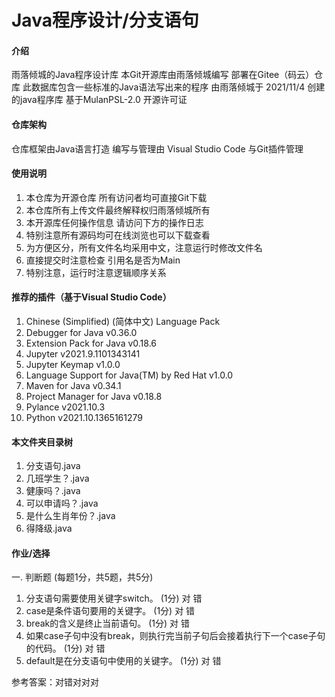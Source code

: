 # Java程序设计/分支语句

#### 介绍
雨落倾城的Java程序设计库
本Git开源库由雨落倾城编写 部署在Gitee（码云）仓库
此数据库包含一些标准的Java语法写出来的程序
由雨落倾城于 2021/11/4 创建的java程序库
基于MulanPSL-2.0 开源许可证

#### 仓库架构
仓库框架由Java语言打造
编写与管理由 Visual Studio Code 与Git插件管理


#### 使用说明

1.  本仓库为开源仓库 所有访问者均可直接Git下载
2.  本仓库所有上传文件最终解释权归雨落倾城所有
3.  本开源库任何操作信息 请访问下方的操作日志
4.	特别注意所有源码均可在线浏览也可以下载查看
5.	为方便区分，所有文件名均采用中文，注意运行时修改文件名
6.	直接提交时注意检查 引用名是否为Main
7.	特别注意，运行时注意逻辑顺序关系



#### 推荐的插件（基于Visual Studio Code）

1.  Chinese (Simplified) (简体中文) Language Pack
2.  Debugger for Java  v0.36.0
3.  Extension Pack for Java v0.18.6
4.  Jupyter v2021.9.1101343141
5.  Jupyter Keymap v1.0.0
7.  Language Support for Java(TM) by Red Hat  v1.0.0
8.  Maven for Java v0.34.1
9.  Project Manager for Java v0.18.8
10.  Pylance v2021.10.3
11.  Python v2021.10.1365161279

#### 本文件夹目录树

1.  分支语句.java
2.  几班学生？.java
3.  健康吗？.java
4.  可以申请吗？.java
5.  是什么生肖年份？.java
6.  得降级.java

#### 作业/选择
一. 判断题 (每题1分，共5题，共5分)
1. 分支语句需要使用关键字switch。 (1分)
 对 
 错
2. case是条件语句要用的关键字。 (1分)
 对
 错 
3. break的含义是终止当前语句。 (1分)
 对 
 错
4. 如果case子句中没有break，则执行完当前子句后会接着执行下一个case子句的代码。 (1分)
 对 
 错
5. default是在分支语句中使用的关键字。 (1分)
 对 
 错
 
 参考答案：对错对对对
 
